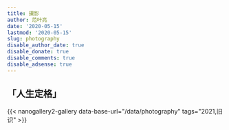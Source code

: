 ```yaml
---
title: 摄影
author: 范叶亮
date: '2020-05-15'
lastmod: '2020-05-15'
slug: photography
disable_author_date: true
disable_donate: true
disable_comments: true
disable_adsense: true
---
```


## 「人生定格」
{{< nanogallery2-gallery data-base-url="/data/photography" tags="2021,旧识" >}}
